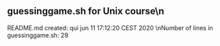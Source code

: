 ## guessinggame.sh for Unix course\n
README.md created: qui jun 11 17:12:20 CEST 2020
\nNumber of lines in guessinggame.sh: 29
